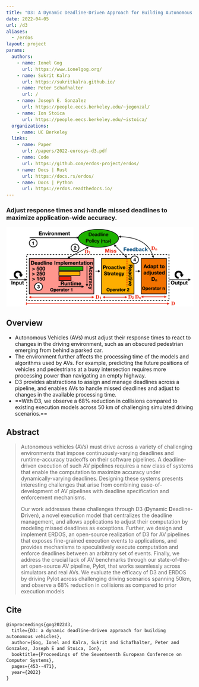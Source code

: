 ```yaml
---
title: "D3: A Dynamic Deadline-Driven Approach for Building Autonomous Vehicles"
date: 2022-04-05
url: /d3
aliases:
  - /erdos
layout: project
params:
  authors:
    - name: Ionel Gog
      url: https://www.ionelgog.org/
    - name: Sukrit Kalra
      url: https://sukritkalra.github.io/
    - name: Peter Schafhalter
      url: /
    - name: Joseph E. Gonzalez
      url: https://people.eecs.berkeley.edu/~jegonzal/
    - name: Ion Stoica
      url: https://people.eecs.berkeley.edu/~istoica/
  organizations:
    - name: UC Berkeley
  links:
    - name: Paper
      url: /papers/2022-eurosys-d3.pdf
    - name: Code
      url: https://github.com/erdos-project/erdos/
    - name: Docs | Rust
      url: https://docs.rs/erdos/
    - name: Docs | Python
      url: https://erdos.readthedocs.io/
---
```


### Adjust response times and handle missed deadlines to maximize application-wide accuracy.

![D3 Design](d3-design.png "D3 Design")

## Overview

- Autonomous Vehicles (AVs) must adjust their response times to react to 
  changes in the driving environment, such as an obscured pedestrian emerging
  from behind a parked car.
- The environment further affects the processing time of the models and
  algorithms used by AVs. For example, predicting the future
  positions of vehicles and pedestrians at a busy intersection requires more
  processing power than navigating an empty highway.
- D3 provides abstractions to assign and manage deadlines across a pipeline,
  and enables AVs to handle missed deadlines and adjust to changes in the
  available processing time.
- ==With D3, we observe a 68% reduction in collisions compared to existing
  execution models across 50 km of challenging simulated driving scenarios.==

## Abstract

> Autonomous vehicles (AVs) must drive across a variety of challenging
> environments that impose continuously-varying deadlines and runtime-accuracy
> tradeoffs on their software pipelines. A deadline-driven execution of such AV
> pipelines requires a new class of systems that enable the computation to
> maximize accuracy under dynamically-varying deadlines. Designing these systems
> presents interesting challenges that arise from combining ease-of-development
> of AV pipelines with deadline specification and enforcement mechanisms.
> 
> Our work addresses these challenges through D3 (**D**ynamic
> **D**eadline-**D**riven), a novel execution model that centralizes the
> deadline management, and allows applications to adjust their computation by
> modeling missed deadlines as exceptions. Further, we design and implement
> ERDOS, an open-source realization of D3 for AV pipelines that exposes
> fine-grained execution events to applications, and provides mechanisms to
> speculatively execute computation and enforce deadlines between an arbitrary
> set of events. Finally, we address the crucial lack of AV benchmarks through
> our state-of-the- art open-source AV pipeline, Pylot, that works seamlessly
> across simulators and real AVs. We evaluate the efficacy of D3 and ERDOS by
> driving Pylot across challenging driving scenarios spanning 50km, and observe
> a 68% reduction in collisions as compared to prior execution models

## Cite

```
@inproceedings{gog2022d3,
  title={D3: a dynamic deadline-driven approach for building autonomous vehicles},
  author={Gog, Ionel and Kalra, Sukrit and Schafhalter, Peter and Gonzalez, Joseph E and Stoica, Ion},
  booktitle={Proceedings of the Seventeenth European Conference on Computer Systems},
  pages={453--471},
  year={2022}
}
```
